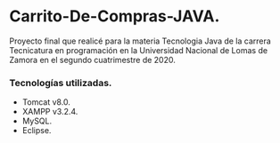 # Carrito-De-Compras-JAVA.

Proyecto final que realicé para la materia Tecnologia Java de la carrera Tecnicatura en programación en la Universidad Nacional de Lomas de Zamora en el segundo cuatrimestre de 2020.

### Tecnologías utilizadas.

- Tomcat v8.0.
- XAMPP v3.2.4.
- MySQL.
- Eclipse.
